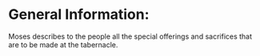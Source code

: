 # General Information:

Moses describes to the people all the special offerings and sacrifices that are to be made at the tabernacle.
